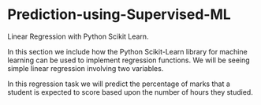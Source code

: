 # Prediction-using-Supervised-ML
Linear Regression with Python Scikit Learn.

In this section we include how the Python Scikit-Learn library for machine learning can be used to implement regression functions. We will be seeing simple linear regression involving two variables.

In this regression task we will predict the percentage of marks that a student is expected to score based upon the number of hours they studied.

